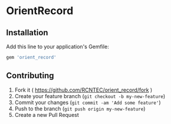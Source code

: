 # OrientRecord

## Installation

Add this line to your application's Gemfile:

```ruby
gem 'orient_record'
```

## Contributing

1. Fork it ( https://github.com/RCNTEC/orient_record/fork )
2. Create your feature branch (`git checkout -b my-new-feature`)
3. Commit your changes (`git commit -am 'Add some feature'`)
4. Push to the branch (`git push origin my-new-feature`)
5. Create a new Pull Request
